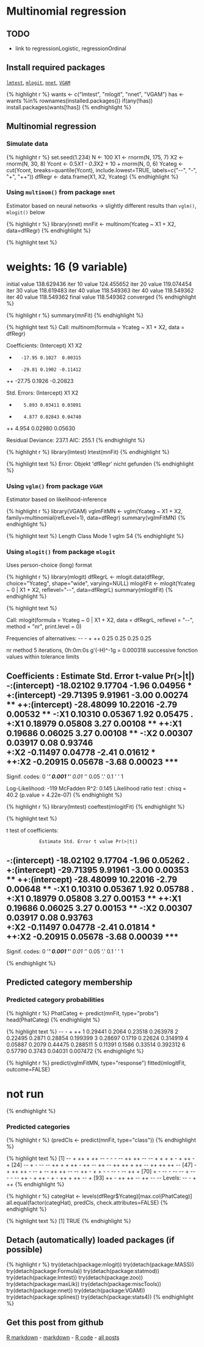 Multinomial regression
=========================




TODO
-------------------------

 - link to regressionLogistic, regressionOrdinal

Install required packages
-------------------------

[`lmtest`](http://cran.r-project.org/package=lmtest), [`mlogit`](http://cran.r-project.org/package=mlogit), [`nnet`](http://cran.r-project.org/package=nnet), [`VGAM`](http://cran.r-project.org/package=VGAM)


{% highlight r %}
wants <- c("lmtest", "mlogit", "nnet", "VGAM")
has   <- wants %in% rownames(installed.packages())
if(any(!has)) install.packages(wants[!has])
{% endhighlight %}


Multinomial regression
----------------------

### Simulate data
    

{% highlight r %}
set.seed(1.234)
N      <- 100
X1     <- rnorm(N, 175, 7)
X2     <- rnorm(N,  30, 8)
Ycont  <- 0.5*X1 - 0.3*X2 + 10 + rnorm(N, 0, 6)
Ycateg <- cut(Ycont, breaks=quantile(Ycont), include.lowest=TRUE,
              labels=c("--", "-", "+", "++"))
dfRegr <- data.frame(X1, X2, Ycateg)
{% endhighlight %}


### Using `multinom()` from package `nnet`

Estimator based on neural networks
-> slightly different results than `vglm()`, `mlogit()` below


{% highlight r %}
library(nnet)
mnFit <- multinom(Ycateg ~ X1 + X2, data=dfRegr)
{% endhighlight %}



{% highlight text %}
# weights:  16 (9 variable)
initial  value 138.629436 
iter  10 value 124.455652
iter  20 value 119.074454
iter  30 value 118.619483
iter  40 value 118.549363
iter  40 value 118.549362
iter  40 value 118.549362
final  value 118.549362 
converged
{% endhighlight %}



{% highlight r %}
summary(mnFit)
{% endhighlight %}



{% highlight text %}
Call:
multinom(formula = Ycateg ~ X1 + X2, data = dfRegr)

Coefficients:
   (Intercept)     X1       X2
-       -17.95 0.1027  0.00315
+       -29.81 0.1902 -0.11412
++      -27.75 0.1926 -0.20823

Std. Errors:
   (Intercept)      X1      X2
-        5.893 0.03411 0.03891
+        4.877 0.02843 0.04740
++       4.954 0.02980 0.05630

Residual Deviance: 237.1 
AIC: 255.1 
{% endhighlight %}



{% highlight r %}
library(lmtest)
lrtest(mnFit)
{% endhighlight %}



{% highlight text %}
Error: Objekt 'dfRegr' nicht gefunden
{% endhighlight %}


### Using `vglm()` from package `VGAM`

Estimator based on likelihood-inference


{% highlight r %}
library(VGAM)
vglmFitMN <- vglm(Ycateg ~ X1 + X2, family=multinomial(refLevel=1), data=dfRegr)
summary(vglmFitMN)
{% endhighlight %}



{% highlight text %}
Length  Class   Mode 
     1   vglm     S4 
{% endhighlight %}


### Using `mlogit()` from package `mlogit`

Uses person-choice (long) format


{% highlight r %}
library(mlogit)
dfRegrL   <- mlogit.data(dfRegr, choice="Ycateg", shape="wide", varying=NULL)
mlogitFit <- mlogit(Ycateg ~ 0 | X1 + X2, reflevel="--", data=dfRegrL)
summary(mlogitFit)
{% endhighlight %}



{% highlight text %}

Call:
mlogit(formula = Ycateg ~ 0 | X1 + X2, data = dfRegrL, reflevel = "--", 
    method = "nr", print.level = 0)

Frequencies of alternatives:
  --    -    +   ++ 
0.25 0.25 0.25 0.25 

nr method
5 iterations, 0h:0m:0s 
g'(-H)^-1g = 0.000318 
successive fonction values within tolerance limits 

Coefficients :
                Estimate Std. Error t-value Pr(>|t|)    
-:(intercept)  -18.02102    9.17704   -1.96  0.04956 *  
+:(intercept)  -29.71395    9.91961   -3.00  0.00274 ** 
++:(intercept) -28.48099   10.22016   -2.79  0.00532 ** 
-:X1             0.10310    0.05367    1.92  0.05475 .  
+:X1             0.18979    0.05808    3.27  0.00108 ** 
++:X1            0.19686    0.06025    3.27  0.00108 ** 
-:X2             0.00307    0.03917    0.08  0.93746    
+:X2            -0.11497    0.04778   -2.41  0.01612 *  
++:X2           -0.20915    0.05678   -3.68  0.00023 ***
---
Signif. codes:  0 '***' 0.001 '**' 0.01 '*' 0.05 '.' 0.1 ' ' 1 

Log-Likelihood: -119
McFadden R^2:  0.145 
Likelihood ratio test : chisq = 40.2 (p.value = 4.22e-07)
{% endhighlight %}



{% highlight r %}
library(lmtest)
coeftest(mlogitFit)
{% endhighlight %}



{% highlight text %}

t test of coefficients:

                Estimate Std. Error t value Pr(>|t|)    
-:(intercept)  -18.02102    9.17704   -1.96  0.05262 .  
+:(intercept)  -29.71395    9.91961   -3.00  0.00353 ** 
++:(intercept) -28.48099   10.22016   -2.79  0.00648 ** 
-:X1             0.10310    0.05367    1.92  0.05788 .  
+:X1             0.18979    0.05808    3.27  0.00153 ** 
++:X1            0.19686    0.06025    3.27  0.00153 ** 
-:X2             0.00307    0.03917    0.08  0.93763    
+:X2            -0.11497    0.04778   -2.41  0.01814 *  
++:X2           -0.20915    0.05678   -3.68  0.00039 ***
---
Signif. codes:  0 '***' 0.001 '**' 0.01 '*' 0.05 '.' 0.1 ' ' 1 

{% endhighlight %}


Predicted category membership
-------------------------

### Predicted category probabilities


{% highlight r %}
PhatCateg <- predict(mnFit, type="probs")
head(PhatCateg)
{% endhighlight %}



{% highlight text %}
       --      -       +       ++
1 0.29441 0.2064 0.23518 0.263978
2 0.22495 0.2871 0.28854 0.199399
3 0.28697 0.1719 0.22624 0.314919
4 0.05887 0.2079 0.44475 0.288511
5 0.11391 0.1586 0.33514 0.392312
6 0.57790 0.3743 0.04031 0.007472
{% endhighlight %}



{% highlight r %}
predict(vglmFitMN, type="response")
fitted(mlogitFit, outcome=FALSE)
# not run
{% endhighlight %}


### Predicted categories


{% highlight r %}
(predCls <- predict(mnFit, type="class"))
{% endhighlight %}



{% highlight text %}
  [1] -- +  ++ +  ++ -- -  -  -  -- ++ ++ -- -- +  +  +  +  -  +  ++ -  + 
 [24] -- +  -  -- -- ++ +  +  ++ -  ++ -- ++ -- ++ ++ +  ++ -- ++ ++ ++ --
 [47] -  +  ++ ++ -  -- +  -- ++ ++ -- -- ++ -  +  +  -  -  -- -  -- ++ + 
 [70] +  -  -- -  -- -- +  -- -  -  -- ++ -  +  ++ -  +  -  ++ +  ++ -- + 
 [93] ++ -  ++ ++ -- ++ -- --
Levels: -- - + ++
{% endhighlight %}



{% highlight r %}
categHat <- levels(dfRegr$Ycateg)[max.col(PhatCateg)]
all.equal(factor(categHat), predCls, check.attributes=FALSE)
{% endhighlight %}



{% highlight text %}
[1] TRUE
{% endhighlight %}


Detach (automatically) loaded packages (if possible)
-------------------------


{% highlight r %}
try(detach(package:mlogit))
try(detach(package:MASS))
try(detach(package:Formula))
try(detach(package:statmod))
try(detach(package:lmtest))
try(detach(package:zoo))
try(detach(package:maxLik))
try(detach(package:miscTools))
try(detach(package:nnet))
try(detach(package:VGAM))
try(detach(package:splines))
try(detach(package:stats4))
{% endhighlight %}


Get this post from github
----------------------------------------------

[R markdown](https://github.com/dwoll/RExRepos/raw/master/Rmd/regressionMultinom.Rmd) - [markdown](https://github.com/dwoll/RExRepos/raw/master/md/regressionMultinom.md) - [R code](https://github.com/dwoll/RExRepos/raw/master/R/regressionMultinom.R) - [all posts](https://github.com/dwoll/RExRepos)
